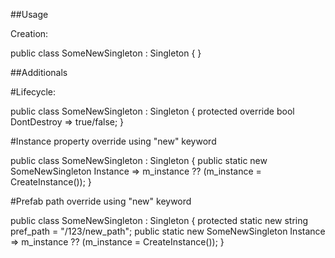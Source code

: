 ##Usage

Creation:

public class SomeNewSingleton : Singleton<SomeNewSingleton>
{
}

##Additionals

#Lifecycle:

public class SomeNewSingleton : Singleton<SomeNewSingleton>
{
	protected override bool DontDestroy => true/false;
}

#Instance property override using "new" keyword

public class SomeNewSingleton : Singleton<SomeNewSingleton>
{
	public static new SomeNewSingleton Instance => m_instance ?? (m_instance = CreateInstance());
}


#Prefab path override using "new" keyword

public class SomeNewSingleton : Singleton<SomeNewSingleton>
{
	protected static new string pref_path = "/123/new_path";
	public static new SomeNewSingleton Instance => m_instance ?? (m_instance = CreateInstance());
}